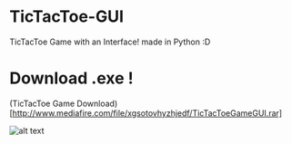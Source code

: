 # TicTacToe-GUI
TicTacToe Game with an Interface! made in Python :D

# Download .exe !
(TicTacToe Game Download)[http://www.mediafire.com/file/xgsotovhyzhjedf/TicTacToeGameGUI.rar]

![alt text](https://i.imgur.com/k5tktbO.jpg)
